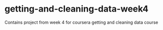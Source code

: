 # getting-and-cleaning-data-week4
Contains project from week 4 for coursera getting and cleaning data course
